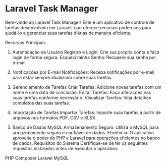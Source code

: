 # Laravel Task Manager
Bem-vindo ao Laravel Task Manager! Este é um aplicativo de controle de tarefas desenvolvido em Laravel, que oferece recursos poderosos para ajudá-lo a gerenciar suas tarefas diárias de maneira eficiente.

Recursos Principais
1. Autenticação de Usuário
Registro e Login: Crie sua própria conta e faça login de forma segura.
Esqueci minha Senha: Recupere sua senha por e-mail.

2. Notificações por E-mail
Notificações: Receba notificações por e-mail para estar sempre atualizado sobre suas tarefas.

3. Gerenciamento de Tarefas
Criar Tarefas: Adicione novas tarefas com um nome e uma data de conclusão.
Editar Tarefas: Faça alterações nas suas tarefas conforme necessário.
Visualizar Tarefas: Veja detalhes completos das suas tarefas.

4. Importação de Tarefas
Importar Tarefas: Importe suas tarefas a partir de arquivos nos formatos PDF, CSV e XLSX.

5. Banco de Dados MySQL
Armazenamento Seguro: Utiliza o MySQL para armazenamento seguro e confiável de dados.
Eficiência: O aplicativo aproveita o poder do PHP e Laravel para operações eficientes no banco de dados.
Requisitos do Sistema
Certifique-se de ter os seguintes requisitos instalados antes de executar o aplicativo:

PHP
Composer
Laravel
MySQL
